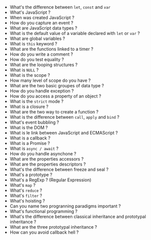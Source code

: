 * What's the difference between `let`, `const` and `var`
* What's JavaScript ?
* When was created JavaScript ?
* How do you capture an event ?
* What are JavaScript data types ?
* What is the default value of a variable declared with `let` or `var` ?
* What are global variables ?
* What is `this` keyword ?
* What are the functions linked to a timer ?
* How do you write a comment ?
* How do you test equality ?
* What are the looping structures ?
* What is `NULL` ?
* What is the scope ?
* How many level of scope do you have ?
* What are the two basic groupes of data type ?
* How do you handle exception ?
* How do you access a property of an object ?
* What is the `strict` mode ?
* What is a closure ?
* What are the two way to create a function ?
* What is the difference between `call`, `apply` and `bind` ?
* What's event bubbling ?
* What is the DOM ?
* What is le link between JavaScript and ECMAScript ?
* What is a callback ?
* What is a Promise ?
* What is `async / await` ?
* How do you handle asynchone ?
* What are the properties accessors ?
* What are the properties descriptors ?
* What's the difference between freeze and seal ?
* What's a prototype ?
* What's a RegExp ? (Regular Expression)
* What's `map` ?
* What's `reduce` ?
* What's `filter` ?
* What's hoisting ?
* Can you name two progranning paradigms important ?
* What's functional programming ?
* What's the difference between classical inheritance and prototypal inheritance ?
* What are the three prototypal inheritance ?
* How can you avoid callback hell ?